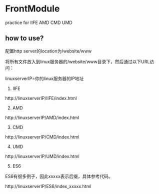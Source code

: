 # FrontModule

practice for IIFE AMD CMD UMD

## how to use?

配置http server的location为/website/www

将所有文件放入到linux服务器的/website/www目录下，然后通过以下URL访问：

linuxserverIP=你的linux服务器的IP地址

1. IIFE

http://linuxserverIP/IIFE/index.html

2. AMD

http://linuxserverIP/AMD/index.html

3. CMD

http://linuxserverIP/CMD/index.html

4. UMD

http://linuxserverIP/UMD/index.html


5. ES6

ES6有很多例子，因此xxxxx表示后缀，具体参考代码。

http://linuxserverIP/ES6/index_xxxxx.html